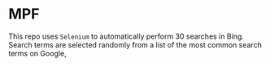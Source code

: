 # MPF
This repo uses `Selenium` to automatically perform 30 searches in Bing. Search terms are selected randomly from a list of the most common search terms on Google,
